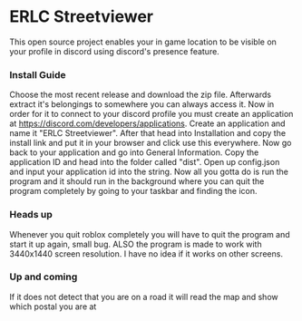 # ERLC Streetviewer
This open source project enables your in game location to be visible on your profile in discord using discord's presence feature.

### Install Guide
Choose the most recent release and download the zip file. Afterwards extract it's belongings to somewhere you can always access it. Now in order for it to connect to your discord profile you must create an application at https://discord.com/developers/applications. Create an application and name it "ERLC Streetviewer". After that head into Installation and copy the install link and put it in your browser and click use this everywhere. Now go back to your application and go into General Information. Copy the application ID and head into the folder called "dist". Open up config.json and input your application id into the string. Now all you gotta do is run the program and it should run in the background where you can quit the program completely by going to your taskbar and finding the icon.

### Heads up
Whenever you quit roblox completely you will have to quit the program and start it up again, small bug. ALSO the program is made to work with 3440x1440 screen resolution. I have no idea if it works on other screens.

### Up and coming
If it does not detect that you are on a road it will read the map and show which postal you are at
